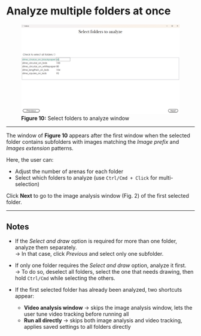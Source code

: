 # Analyze multiple folders at once

<figure>
  <img src="/static/UserManualFigure10.png" alt="Select folders to analyze window" width="600">
  <figcaption><strong>Figure 10:</strong> Select folders to analyze window</figcaption>
</figure>

---

The window of **Figure 10** appears after the first window when the selected folder contains subfolders with images matching the *Image prefix* and *Images extension* patterns.  

Here, the user can:  
- Adjust the number of arenas for each folder  
- Select which folders to analyze (use `Ctrl/Cmd + Click` for multi-selection)  

Click **Next** to go to the image analysis window (Fig. 2) of the first selected folder.  

---

## Notes

- If the *Select and draw* option is required for more than one folder, analyze them separately.  
  → In that case, click *Previous* and select only one subfolder.  

- If only one folder requires the *Select and draw* option, analyze it first.  
  → To do so, deselect all folders, select the one that needs drawing, then hold `Ctrl/Cmd` while selecting the others.  

- If the first selected folder has already been analyzed, two shortcuts appear:  
  - **Video analysis window** → skips the image analysis window, lets the user tune video tracking before running all  
  - **Run all directly** → skips both image analysis and video tracking, applies saved settings to all folders directly  